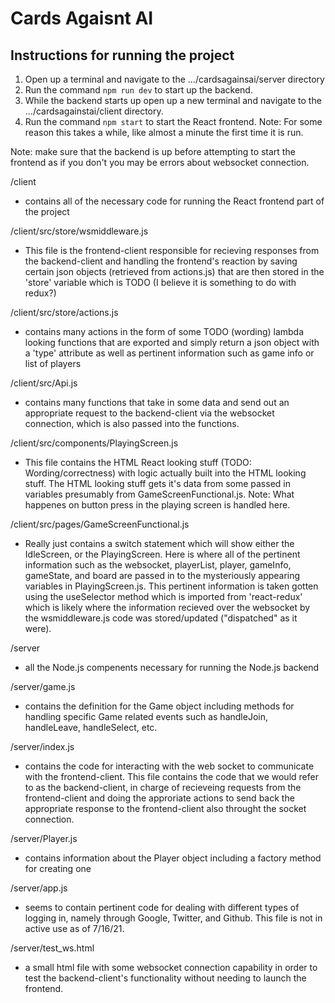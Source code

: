 # Cards Agaisnt AI

## Instructions for running the project
1. Open up a terminal and navigate to the .../cardsagainsai/server directory
2. Run the command `npm run dev` to start up the backend.
3. While the backend starts up open up a new terminal and navigate to the .../cardsagainstai/client directory.
4. Run the command `npm start` to start the React frontend. Note: For some reason this takes a while, like almost a minute the first time it is run.

Note: make sure that the backend is up before attempting to start the frontend as if you don't you may be errors about websocket connection.

/client
- contains all of the necessary code for running the React frontend part of the project

/client/src/store/wsmiddleware.js
- This file is the frontend-client responsible for recieving responses from the backend-client and handling the frontend's reaction by saving certain json objects (retrieved from actions.js) that are then stored in the 'store' variable which is TODO (I believe it is something to do with redux?)

/client/src/store/actions.js
- contains many actions in the form of some TODO (wording) lambda looking functions that are exported and simply return a json object with a 'type' attribute as well as pertinent information such as game info or list of players

/client/src/Api.js
- contains many functions that take in some data and send out an appropriate request to the backend-client via the websocket connection, which is also passed into the functions.

/client/src/components/PlayingScreen.js
- This file contains the HTML React looking stuff (TODO: Wording/correctness) with logic actually built into the HTML looking stuff. The HTML looking stuff gets it's data from some passed in variables presumably from GameScreenFunctional.js. Note: What happenes on button press in the playing screen is handled here.

/client/src/pages/GameScreenFunctional.js
- Really just contains a switch statement which will show either the IdleScreen, or the PlayingScreen. Here is where all of the pertinent information such as the websocket, playerList, player, gameInfo, gameState, and board are passed in to the mysteriously appearing variables in PlayingScreen.js. This pertinent information is taken gotten using the useSelector method which is imported from 'react-redux' which is likely where the information recieved over the websocket by the wsmiddleware.js code was stored/updated ("dispatched" as it were).


/server
- all the Node.js compenents necessary for running the Node.js backend

/server/game.js
- contains the definition for the Game object including methods for handling specific Game related events such as handleJoin, handleLeave, handleSelect, etc.

/server/index.js
- contains the code for interacting with the web socket to communicate with the frontend-client. This file contains the code that we would refer to as the backend-client, in charge of recieveing requests from the frontend-client and doing the approriate actions to send back the appropriate response to the frontend-client also throught the socket connection.

/server/Player.js
- contains information about the Player object including a factory method for creating one

/server/app.js
- seems to contain pertinent code for dealing with different types of logging in, namely through Google, Twitter, and Github. This file is not in active use as of 7/16/21.

/server/test_ws.html
- a small html file with some websocket connection capability in order to test the backend-client's functionality without needing to launch the frontend.
